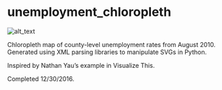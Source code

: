 # unemployment_chloropleth

![alt_text](https://github.com/swetharevanur/dataviz/blob/master/unemployment_chloropleth/map.svg "Unemployment Chloropleth")

Chloropleth map of county-level unemployment rates from August 2010.
Generated using XML parsing libraries to manipulate SVGs in Python.

Inspired by Nathan Yau’s example in Visualize This.

Completed 12/30/2016.
